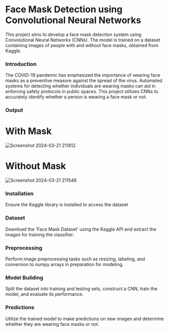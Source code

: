 # Face Mask Detection using Convolutional Neural Networks

This project aims to develop a face mask detection system using Convolutional Neural Networks (CNNs). The model is trained on a dataset containing images of people with and without face masks, obtained from Kaggle.

### Introduction

The COVID-19 pandemic has emphasized the importance of wearing face masks as a preventive measure against the spread of the virus. Automated systems for detecting whether individuals are wearing masks can aid in enforcing safety protocols in public spaces. This project utilizes CNNs to accurately identify whether a person is wearing a face mask or not.

### Output

# With Mask
![Screenshot 2024-03-21 211612](https://github.com/dineshrx/Face-Mask-Detection-using-CNN/assets/144202549/f87b48d0-df2a-47a9-8a5a-cc395c28110e)
# Without Mask
![Screenshot 2024-03-21 211546](https://github.com/dineshrx/Face-Mask-Detection-using-CNN/assets/144202549/2e2c1283-8373-4960-9355-36bebac6d06b)


### Installation

Ensure the Kaggle library is installed to access the dataset

### Dataset
Download the 'Face Mask Dataset' using the Kaggle API and extract the images for training the classifier:

### Preprocessing
Perform image preprocessing tasks such as resizing, labeling, and conversion to numpy arrays in preparation for modeling.

### Model Building
Split the dataset into training and testing sets, construct a CNN, train the model, and evaluate its performance.

### Predictions
Utilize the trained model to make predictions on new images and determine whether they are wearing face masks or not.

